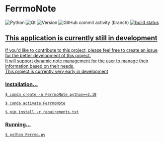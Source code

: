 # FerrmoNote
![Python](https://img.shields.io/badge/python-%2314354C.svg?style=for-the-badge&logo=python&logoColor=white) ![Qt](https://img.shields.io/badge/Qt-%23217346.svg?style=for-the-badge&logo=Qt&logoColor=white) ![Version](https://img.shields.io/static/v1?label=Version&message=0.1.3&labelColor=212121&color=ff422e&style=for-the-badge) ![GitHub commit activity (branch)](https://img.shields.io/github/commit-activity/t/ChilledFerrum/FerrmoNote)
<a href="https://circleci.com/gh/badges/shields/tree/master">
    <img src="https://img.shields.io/circleci/project/github/badges/shields/master" alt="build status"></a>
<a href="https://circleci.com/gh/badges/daily-tests">

## This application is currently still in development
If you'd like to contribute to this project, please feel free to create an issue for the better development of this project. <br/>
It will support dynamic note management for the user to manage their information based on their needs. <br/>
This project is currently very early in development


### Installation...
```commandline
$ conda create -n FerrmoNote python==3.10

$ conda activate FerrmoNote

$ pip install -r requirements.txt
```

### Running...
```commandline
$ python Ferrmo.py
```
